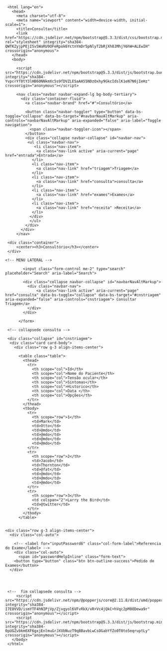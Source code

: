  <!doctype html>
     <html lang="en">
       <head>
         <meta charset="utf-8">
         <meta name="viewport" content="width=device-width, initial-scale=1">
         <title>Consulta</title>
         <link href="https://cdn.jsdelivr.net/npm/bootstrap@5.3.3/dist/css/bootstrap.min.css" rel="stylesheet" integrity="sha384-QWTKZyjpPEjISv5WaRU9OFeRpok6YctnYmDr5pNlyT2bRjXh0JMhjY6hW+ALEwIH" crossorigin="anonymous">
       </head>
       <body>
     
         <script src="https://cdn.jsdelivr.net/npm/bootstrap@5.3.3/dist/js/bootstrap.bundle.min.js" integrity="sha384-YvpcrYf0tY3lHB60NNkmXc5s9fDVZLESaAA55NDzOxhy9GkcIdslK1eN7N6jIeHz" crossorigin="anonymous"></script>
       
         <nav class="navbar navbar-expand-lg bg-body-tertiary">
           <div class="container-fluid">
             <a class="navbar-brand" href="#">Consultório</a>

             <button class="navbar-toggler" type="button" data-bs-toggle="collapse" data-bs-target="#navbarNavAltMarkup" aria-controls="navbarNavAltMarkup" aria-expanded="false" aria-label="Toggle navigation">
               <span class="navbar-toggler-icon"></span>
             </button>
             <div class="collapse navbar-collapse" id="navbar-nav">
              <ul class="navbar-nav">
                 <li class="nav-item">
                  <a class="nav-link active" aria-current="page" href="entrada">Entrada</a>
                </li>
                <li class="nav-item">
                  <a class="nav-link" href="triagem">Triagem</a>
                </li>
                <li class="nav-item">
                  <a class="nav-link" href="consulta">consulta</a>
                </li>
                <li class="nav-item">
                  <a class="nav-link" href="exames">Exames</a>
                </li>
                <li class="nav-item">
                  <a class="nav-link" href="receita" >Receita</a>
                </li>
               </div>
               </ul>
             </div>
           </div>
         </nav>

     <div class="container">
         <center><h3>Consultório</h3></center>
     </div>
     
    <!-- MENU LATERAL -->
<nav class="navbar navbar-expand-lg bg-body-tertiary">
  <div class="container-fluid">
        <form class="d-flex" role="search">

            <input class="form-control me-2" type="search" placeholder="Search" aria-label="Search">

            <div class="collapse navbar-collapse" id="navbarNavAltMarkup">
              <div class="navbar-nav">
                  <a class="nav-link active" aria-current="page" href="consulta" data-bs-toggle="collapse" data-bs-target="#cnstriagem" aria-expanded="false" aria-controls="cnstriagem"> Consultar Triagem</a>
              </div>
            </div>

          </form>
  </div>
</nav>

<!-- FIM MENU LATERAL -->

     <!-- collapsede consulta -->

     <div class="collapse" id="cnstriagem">
      <div class="card card-body">
        <div class="row g-3 align-items-center">
         
          <table class="table">
            <thead>
              <tr>
                <th scope="col">Id</th>
                <th scope="col">Nome do Paciente</th>
                <th scope="col">Tensão ocular</th>
                <th scope="col">Sintomas</th>
                <th scope="col">Historico</th>
                <th scope="col">Data </th>
                <th scope="col">Opções</th>
              </tr>
            </thead>
            <tbody>
              <tr>
                <th scope="row">1</th>
                <td>Mark</td>
                <td>Otto</td>
                <td>@mdo</td>
                <td>@mdo</td>
                <td>@mdo</td>
                <td>@mdo</td>
              </tr>
              <tr>
                <th scope="row">2</th>
                <td>Jacob</td>
                <td>Thornton</td>
                <td>@fat</td>
                <td>@mdo</td>
                <td>@mdo</td>
                <td>@mdo</td>
              </tr>
              <tr>
                <th scope="row">3</th>
                <td colspan="2">Larry the Bird</td>
                <td>@twitter</td>
              </tr>
            </tbody>
          </table>

  
    <div class="row g-3 align-items-center">
      <div class="col-auto">
        
        <!-- <label for="inputPassword6" class="col-form-label">Referencia do Exame</label> -->
        <div class="col-auto">
          <span id="passwordHelpInline" class="form-text">
        <button type="button" class="btn btn-outline-success">Pedido de Exames</button>
      </div>




     <!--  fim collapsede consulta -->
         <script src="https://cdn.jsdelivr.net/npm/@popperjs/core@2.11.8/dist/umd/popper.min.js" integrity="sha384-I7E8VVD/ismYTF4hNIPjVp/Zjvgyol6VFvRkX/vR+Vc4jQkC+hVqc2pM8ODewa9r" crossorigin="anonymous"></script>
         <script src="https://cdn.jsdelivr.net/npm/bootstrap@5.3.3/dist/js/bootstrap.min.js" integrity="sha384-0pUGZvbkm6XF6gxjEnlmuGrJXVbNuzT9qBBavbLwCsOGabYfZo0T0to5eqruptLy" crossorigin="anonymous"></script>
       </body>
     </html>
     
<!---
Samiriii/Samiriii is a ✨ special ✨ repository because its `README.md` (this file) appears on your GitHub profile.
You can click the Preview link to take a look at your changes.
--->
